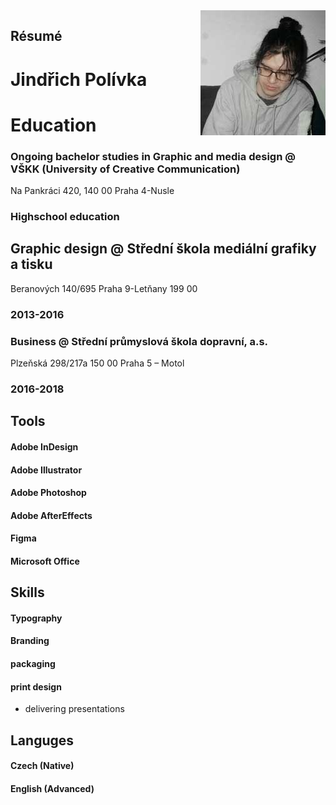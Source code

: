 
<img align="right" width="200" height="200" src="ME.jpg">

## Résumé

# Jindřich Polívka



# Education
### Ongoing bachelor studies in Graphic and media design  @ VŠKK (University of Creative Communication)
Na Pankráci 420, 140 00 Praha 4-Nusle

### Highschool education
## Graphic design @ Střední škola mediální grafiky a tisku
Beranových 140/695
Praha 9-Letňany
199 00
### 2013-2016

### Business @ Střední průmyslová škola dopravní, a.s.
Plzeňská 298/217a
150 00 Praha 5 – Motol
### 2016-2018


## Tools
#### Adobe InDesign
#### Adobe Illustrator
#### Adobe Photoshop
#### Adobe AfterEffects
#### Figma
#### Microsoft Office

## Skills
#### Typography
#### Branding
#### packaging
#### print design
- delivering presentations

## Languges
#### Czech (Native)
#### English (Advanced)
